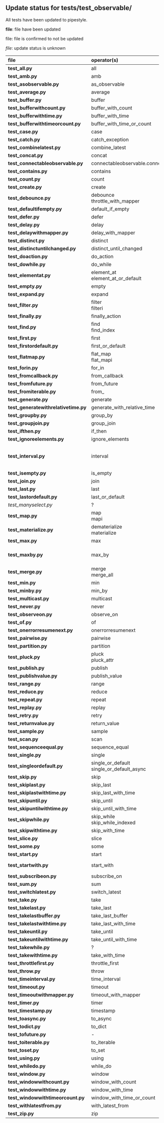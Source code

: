 ## Update status for tests/test_observable/

All tests have been updated to pipestyle.

__file__: file have been updated

file: file is confirmed to not be updated

_file_: update status is unknown

|file|operator(s)|comment|
|:-- |:---       |:----  |
|__test_all.py__|all||
|__test_amb.py__|amb||
|__test_asobservable.py__|as_observable||
|__test_average.py__|average||
|__test_buffer.py__|buffer||
|__test_bufferwithcount.py__|buffer_with_count||
|__test_bufferwithtime.py__|buffer_with_time||
|__test_bufferwithtimeorcount.py__|buffer_with_time_or_count||
|__test_case.py__|case||
|__test_catch.py__|catch_exception||
|__test_combinelatest.py__|combine_latest||
|__test_concat.py__|concat||
|__test_connectableobservable.py__|connectableobservable.connect||
|__test_contains.py__|contains||
|__test_count.py__|count||
|__test_create.py__|create||
|__test_debounce.py__|debounce<br>throttle_with_mapper||
|__test_defaultifempty.py__|default_if_empty||
|__test_defer.py__|defer||
|__test_delay.py__|delay||
|__test_delaywithmapper.py__|delay_with_mapper||
|__test_distinct.py__|distinct||
|__test_distinctuntilchanged.py__|distinct_until_changed||
|__test_doaction.py__|do_action||
|__test_dowhile.py__|do_while||
|__test_elementat.py__|element_at<br>element_at_or_default||
|__test_empty.py__|empty||
|__test_expand.py__|expand||
|__test_filter.py__|filter<br>filteri||
|__test_finally.py__|finally_action||
|__test_find.py__|find<br>find_index||
|__test_first.py__|first||
|__test_firstordefault.py__|first_or_default||
|__test_flatmap.py__|flat_map<br>flat_mapi||
|__test_forin.py__|for_in||
|__test_fromcallback.py__|from_callback||
|__test_fromfuture.py__|from_future||
|__test_fromiterable.py__|from_||
|__test_generate.py__|generate||
|__test_generatewithrelativetime.py__|generate_with_relative_time||
|__test_groupby.py__|group_by||
|__test_groupjoin.py__|group_join||
|__test_ifthen.py__|if_then||
|__test_ignoreelements.py__|ignore_elements||
|__test_interval.py__|interval|tests *test_interval_timespan_zero* and *test_interval_timespan_negative* are commented.|
|__test_isempty.py__|is_empty||
|__test_join.py__|join||
|__test_last.py__|last||
|__test_lastordefault.py__|last_or_default||
|_test_manyselect.py_|?|deleted|
|__test_map.py__|map<br>mapi||
|__test_materialize.py__|dematerialize<br>materialize||
|__test_max.py__|max||
|__test_maxby.py__|max_by|some tests are commented (mixed with JS code), these are not missing for *test_minby.py*.|
|__test_merge.py__|merge<br>merge_all||
|__test_min.py__|min||
|__test_minby.py__|min_by||
|__test_multicast.py__|multicast||
|__test_never.py__|never||
|__test_observeon.py__|observe_on||
|__test_of.py__|of||
|__test_onerrorresumenext.py__|onerrorresumenext||
|__test_pairwise.py__|pairwise||
|__test_partition.py__|partition||
|__test_pluck.py__|pluck<br>pluck_attr||
|__test_publish.py__|publish||
|__test_publishvalue.py__|publish_value||
|__test_range.py__|range||
|__test_reduce.py__|reduce||
|__test_repeat.py__|repeat||
|__test_replay.py__|replay|some tests are commented.|
|__test_retry.py__|retry||
|__test_returnvalue.py__|return_value||
|__test_sample.py__|sample||
|__test_scan.py__|scan||
|__test_sequenceequal.py__|sequence_equal||
|__test_single.py__|single||
|__test_singleordefault.py__|single_or_default<br>single_or_default_async||
|__test_skip.py__|skip||
|__test_skiplast.py__|skip_last||
|__test_skiplastwithtime.py__|skip_last_with_time||
|__test_skipuntil.py__|skip_until||
|__test_skipuntilwithtime.py__|skip_until_with_time||
|__test_skipwhile.py__|skip_while<br>skip_while_indexed||
|__test_skipwithtime.py__|skip_with_time||
|__test_slice.py__|slice||
|__test_some.py__|some||
|__test_start.py__|start||
|__test_startwith.py__|start_with|test *test_start_with_scheduler* is commented.|
|__test_subscribeon.py__|subscribe_on||
|__test_sum.py__|sum||
|__test_switchlatest.py__|switch_latest||
|__test_take.py__|take||
|__test_takelast.py__|take_last||
|__test_takelastbuffer.py__|take_last_buffer||
|__test_takelastwithtime.py__|take_last_with_time||
|__test_takeuntil.py__|take_until||
|__test_takeuntilwithtime.py__|take_until_with_time||
|__test_takewhile.py__|?||
|__test_takewithtime.py__|take_with_time||
|__test_throttlefirst.py__|throttle_first||
|__test_throw.py__|throw||
|__test_timeinterval.py__|time_interval||
|__test_timeout.py__|timeout||
|__test_timeoutwithmapper.py__|timeout_with_mapper||
|__test_timer.py__|timer||
|__test_timestamp.py__|timestamp||
|__test_toasync.py__|to_async||
|__test_todict.py__|to_dict||
|__test_tofuture.py__|-||
|__test_toiterable.py__|to_iterable||
|__test_toset.py__|to_set||
|__test_using.py__|using||
|__test_whiledo.py__|while_do||
|__test_window.py__|window||
|__test_windowwithcount.py__|window_with_count||
|__test_windowwithtime.py__|window_with_time||
|__test_windowwithtimeorcount.py__|window_with_time_or_count||
|__test_withlatestfrom.py__|with_latest_from||
|__test_zip.py__|zip||
